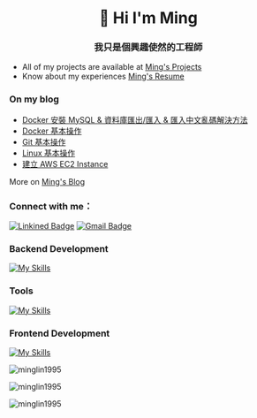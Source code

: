 <h1 align="center">👋 Hi I'm Ming</h1>
<h3 align="center">我只是個興趣使然的工程師</h3>

-  All of my projects are available at [Ming's Projects](https://www.minglin.vip/projects)
-  Know about my experiences [Ming's Resume](https://www.minglin.vip/Ming's%20Resume.pdf)

<h3 align="left">On my blog</h3>

<!-- BLOG-POST-LIST:START -->
- [Docker 安裝 MySQL & 資料庫匯出/匯入 & 匯入中文亂碼解決方法](https://minglin.coderbridge.io/2024/02/22/Docker-MySQL/)
- [Docker 基本操作](https://minglin.coderbridge.io/2024/02/21/Docker-基本操作/)
- [Git 基本操作](https://minglin.coderbridge.io/2024/02/20/Git-基本操作/)
- [Linux 基本操作](https://minglin.coderbridge.io/2024/02/19/Linux-基本操作/)
- [建立 AWS EC2 Instance](https://minglin.coderbridge.io/2024/02/18/建立AWS-EC2-Instance/)
<!-- BLOG-POST-LIST:END -->





























More on [Ming's Blog](https://minglin.coderbridge.io/)

<h3 align="left">Connect with me：</h3>

[![Linkined Badge](https://img.shields.io/badge/Linkined-blue?style=flat&logo=linkedin&logoColor=white&link=https%3A%2F%2Fwww.linkedin.com%2Fin%2Fyo036563%2F)](https://www.linkedin.com/in/youminglin/)
[![Gmail Badge](https://img.shields.io/badge/Gmail-red?style=flat&logo=gmail&logoColor=white)](mailto:ben014335@gmail.com)

<h3 align="left">Backend Development</h3>

[![My Skills](https://skillicons.dev/icons?i=nodejs,express,py,flask,mysql,mongodb,redis)](https://skillicons.dev)

<h3 align="left">Tools</h3>

[![My Skills](https://skillicons.dev/icons?i=aws,linux,nginx,docker,git,github,githubactions,jest,figma,postman)](https://skillicons.dev)

<h3 align="left">Frontend Development</h3>

[![My Skills](https://skillicons.dev/icons?i=html,css,js,bootstrap)](https://skillicons.dev)

<p><img align="center" src="https://github-readme-stats.vercel.app/api/top-langs?username=minglin1995&theme=ambient_gradient&show_icons=true&locale=en&layout=donut" alt="minglin1995" /></p>

<p><img align="center" src="https://github-readme-stats.vercel.app/api?username=minglin1995&theme=ambient_gradient&show_icons=true&locale=en&hide=issues,contribs" alt="minglin1995" /></p>

<p><img align="center" src="https://github-readme-streak-stats.herokuapp.com/?user=minglin1995&theme=ambient_gradient" alt="minglin1995" /></p>
